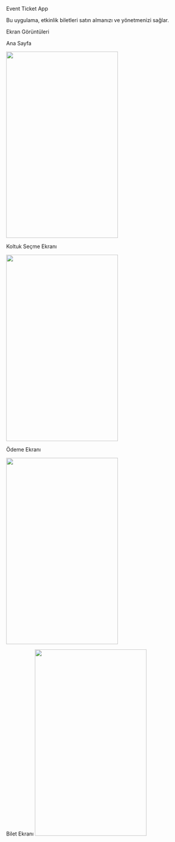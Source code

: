 Event Ticket App

Bu uygulama, etkinlik biletleri satın almanızı ve yönetmenizi sağlar.

Ekran Görüntüleri

Ana Sayfa

<img src="https://github.com/hsefakcay/event_ticket_app/assets/121294367/09ab6d3b-4cf5-42b8-a016-b46c4c21cb7d" width=300 height=500>

Koltuk Seçme Ekranı

<img src="https://github.com/hsefakcay/event_ticket_app/assets/121294367/59497c26-c80c-4b84-88c8-96550266bbbb" width=300 height=500>


Ödeme Ekranı

<img src="https://github.com/hsefakcay/event_ticket_app/assets/121294367/df72e2f5-1258-416d-a038-616d8a240e15" width=300 height=500>


Bilet Ekranı
<img src="https://github.com/hsefakcay/event_ticket_app/assets/121294367/c424f776-c676-483e-9ad2-a9420f17872e" width=300 height=500>
